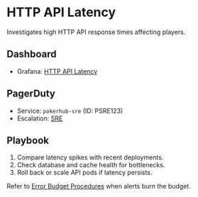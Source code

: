 # HTTP API Latency

Investigates high HTTP API response times affecting players.

## Dashboard
- Grafana: [HTTP API Latency](../../infrastructure/observability/http-api-latency-dashboard.json)

## PagerDuty
- Service: `pokerhub-sre` (ID: PSRE123)
- Escalation: [SRE](https://pokerhub.pagerduty.com/escalation_policies/PABC123)

## Playbook
1. Compare latency spikes with recent deployments.
2. Check database and cache health for bottlenecks.
3. Roll back or scale API pods if latency persists.

Refer to [Error Budget Procedures](../error-budget-procedures.md) when alerts burn the budget.
